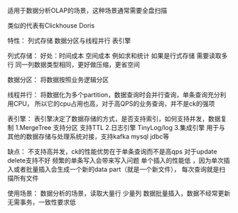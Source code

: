 
适用于数据分析OLAP的场景，这种场景通常需要全盘扫描

类似的代表有Clickhouse Doris

特性：
列式存储
数据分区与线程并行
表引擎

列式存储：
好处：时间成本 空间成本
例如求和统计 如果是行式存储 需要读取多行
同一列数据类型相同，更好做压缩，更省空间

数据分区：
将数据按照业务逻辑分区

线程并行：
将数据化为多个partition，数据查询时会并行查询，单条查询充分利用CPU，
所以它的cpu占用也高，对于高QPS的业务查询，并不是ck的强项

表引擎：
表引擎决定了数据存储的方式，是否支持索引，如何支持并发，数据复制
1.MergeTree 支持分区 支持TTL
2.日志引擎 TinyLog/log
3.集成引擎 用于与其他的数据存储与处理系统对接，支持kafka mysql jdbc等


缺点：
不支持高并发，ck的性能优势在于单条查询而不是高qps
对于update delete支持不好
频繁的单条写入会带来写入问题 单个插入的性能低 ，因为单次插入或者批量插入会生成一个新的data part（就是一个新文件），
每次查询就是扫描所有文件

使用场景：
数据分析的场景，读取大量行 少量列
数据批量插入，数据不经常更新
无需事务，一致性要求低
